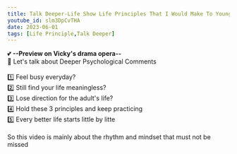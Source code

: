 ```yaml
---
title: Talk Deeper-Life Show Life Principles That I Would Make To Youngsters
youtube_id: slm3DpCvTHA
date: 2023-06-01
tags: [Life Principle,Talk Deeper]
---
```

💕 **--Preview on Vicky's drama opera--**
<br />
🧠 Let's talk about Deeper Psychological Comments
<br />
<br />
1️⃣ Feel busy everyday?
<br />
2️⃣ Still find your life meaningless?
<br />
3️⃣ Lose direction for the adult's life?
<br />
4️⃣ Hold these 3 principles and keep practicing
<br />
5️⃣ Every better life starts little by litte
<br />
<br />
So this video is mainly about the rhythm and mindset that must not be missed
